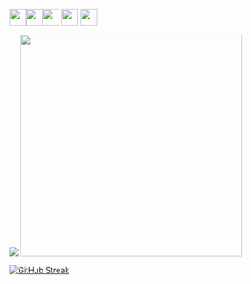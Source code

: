 


<img img height=30 src="https://cdn.jsdelivr.net/gh/devicons/devicon/icons/html5/html5-original.svg" /><img img height=30 src="https://cdn.jsdelivr.net/gh/devicons/devicon/icons/css3/css3-original.svg" /><img img height=30 src="https://cdn.jsdelivr.net/gh/devicons/devicon/icons/typescript/typescript-original.svg" />
          <img img height=30 src="https://cdn.jsdelivr.net/gh/devicons/devicon/icons/vscode/vscode-original.svg" /> <img img height=30 src="https://cdn.jsdelivr.net/gh/devicons/devicon/icons/cplusplus/cplusplus-original.svg" />


<img src="https://github-readme-stats.vercel.app/api/top-langs?username=OblivionNoirV2&layout=compact&theme=synthwave"/>

<img src="https://github-readme-stats.vercel.app/api?username=OblivionNoirV2&show_icons=true&theme=synthwave" width="400">

[![GitHub Streak](https://github-readme-streak-stats.herokuapp.com?user=OblivionNoirV2&theme=synthwave)](https://git.io/streak-stats)
